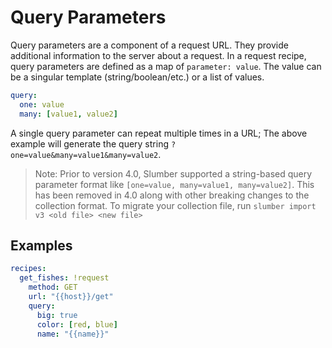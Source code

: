 # Query Parameters

Query parameters are a component of a request URL. They provide additional information to the server about a request. In a request recipe, query parameters are defined as a map of `parameter: value`. The value can be a singular template (string/boolean/etc.) or a list of values.

```yaml
query:
  one: value
  many: [value1, value2]
```

A single query parameter can repeat multiple times in a URL; The above example will generate the query string `?one=value&many=value1&many=value2`.

> Note: Prior to version 4.0, Slumber supported a string-based query parameter format like `[one=value, many=value1, many=value2]`. This has been removed in 4.0 along with other breaking changes to the collection format. To migrate your collection file, run `slumber import v3 <old file> <new file>`

## Examples

```yaml
recipes:
  get_fishes: !request
    method: GET
    url: "{{host}}/get"
    query:
      big: true
      color: [red, blue]
      name: "{{name}}"
```
